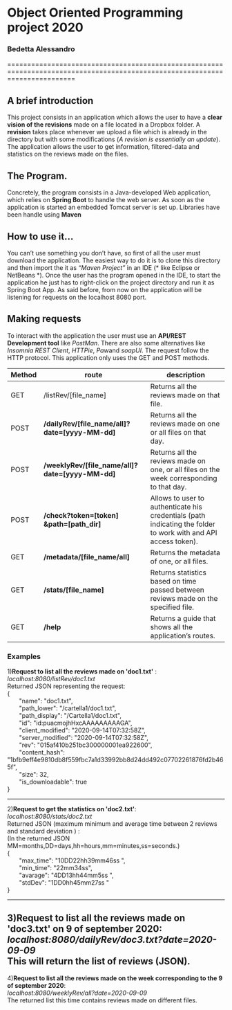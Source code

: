 # Object Oriented Programming project 2020
### Bedetta Alessandro	
=============================================================================================================================
## A brief introduction

This project consists in an application which allows the user to have a **clear vision of the revisions** made on a file located in a Dropbox folder. 
A **revision** takes place whenever we upload a file which is already in the directory but with some modifications (*A revision is essentially an update*). 
The application allows the user to get information, filtered-data and statistics on the reviews made on the files.


## The Program.

Concretely, the program consists in a Java-developed Web application, which relies on **Spring Boot** to handle the web server. 
As soon as the application is started an embedded Tomcat server is set up. Libraries have been handle using **Maven**


## How to use it…

You can’t use something you don’t have, so first of all the user must download the application. 
The easiest way to do it is to clone this directory and then import the it as *“Maven Project”* in an IDE (* like Eclipse or NetBeans *).
Once the user has the program opened in the IDE, to start the application  he just has to right-click on the project directory and run it as Spring Boot App. 
As said before, from now on the application will be listening for requests on the localhost 8080 port.


## Making requests

To interact with the application the user must use an **API/REST Development tool** like *PostMan*. 
There are also some alternatives like *Insomnia REST Client*, *HTTPie*, *Paw*and *soapUI*. The request follow the HTTP protocol. 
This application only uses the GET and POST methods.

Method|route|description
-|-|-
GET|/listRev/[file_name]| Returns all the reviews made on that file.
POST | **/dailyRev/[file_name/all]?date=[yyyy-MM-dd]** | Returns all the reviews made on one or all files on that day.
POST | **/weeklyRev/[file_name/all]?date=[yyyy-MM-dd]** | Returns all the reviews made on one, or all files on the week corresponding to that day.
POST | **/check?token=[token] &path=[path_dir]** | Allows to user to authenticate his credentials (path indicating the folder to work with and API access token).
GET | **/metadata/[file_name/all]** | Returns the metadata of one, or all files.
GET | **/stats/[file_name]** | Returns statistics based on time passed between reviews made on the specified file.
GET| **/help** | Returns a guide that shows all the application’s routes.

### Examples

1)**Request to list all the reviews made on 'doc1.txt'** :   
*localhost:8080/listRev/doc1.txt*  
Returned JSON representing the request:  
{    
      &nbsp;&nbsp;&nbsp;&nbsp;&nbsp;&nbsp;  "name": "doc1.txt",  
      &nbsp;&nbsp;&nbsp;&nbsp;&nbsp;&nbsp;  "path_lower": "/cartella1/doc1.txt",  
      &nbsp;&nbsp;&nbsp;&nbsp;&nbsp;&nbsp;  "path_display": "/Cartella1/doc1.txt",  
      &nbsp;&nbsp;&nbsp;&nbsp;&nbsp;&nbsp;  "id": "id:puacmojhHxcAAAAAAAAAGA",  
      &nbsp;&nbsp;&nbsp;&nbsp;&nbsp;&nbsp;  "client_modified": "2020-09-14T07:32:58Z",  
      &nbsp;&nbsp;&nbsp;&nbsp;&nbsp;&nbsp;  "server_modified": "2020-09-14T07:32:58Z",  
      &nbsp;&nbsp;&nbsp;&nbsp;&nbsp;&nbsp;  "rev": "015af410b251bc300000001ea922600",  
      &nbsp;&nbsp;&nbsp;&nbsp;&nbsp;&nbsp;  "content_hash": "1bfb9eff4e9810db8f559fbc7a1d33992bb8d24dd492c07702261876fd2b465f",  
      &nbsp;&nbsp;&nbsp;&nbsp;&nbsp;&nbsp;  "size": 32,  
      &nbsp;&nbsp;&nbsp;&nbsp;&nbsp;&nbsp;  "is_downloadable": true  
}    
    
---------------------------------------------------------------------------------------------------------------------------------------------------------------------------------
2)**Request to get the statistics on 'doc2.txt'**:  
*localhost:8080/stats/doc2.txt*  
Returned JSON (maximum minimum and average time between 2 reviews and standard deviation ) :  
(In the returned JSON MM=months,DD=days,hh=hours,mm=minutes,ss=seconds.)  
{  
   &nbsp;&nbsp;&nbsp;&nbsp;&nbsp;&nbsp; "max_time": "10DD22hh39mm46ss ",  
   &nbsp;&nbsp;&nbsp;&nbsp;&nbsp;&nbsp; "min_time": "22mm34ss",  
   &nbsp;&nbsp;&nbsp;&nbsp;&nbsp;&nbsp; "avarage": "4DD13hh44mm5ss ",  
   &nbsp;&nbsp;&nbsp;&nbsp;&nbsp;&nbsp; "stdDev": "1DD0hh45mm27ss "  
}  

---------------------------------------------------------------------------------------------------------------------------------------------------------------------------------

3)**Request to list all the reviews made on 'doc3.txt' on 9 of september 2020**:  
*localhost:8080/dailyRev/doc3.txt?date=2020-09-09*  
This will return the list of reviews (JSON).  
---------------------------------------------------------------------------------------------------------------------------------------------------------------------------------
4)**Request to list all the reviews made on the week corresponding to the  9 of september 2020**:  
*localhost:8080/weeklyRev/all?date=2020-09-09*  
The returned list this time contains reviews made on different files.   
